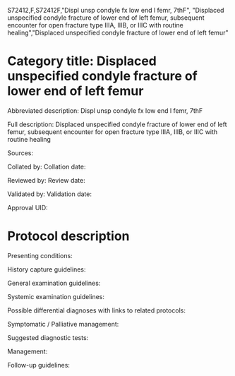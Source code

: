S72412,F,S72412F,"Displ unsp condyle fx low end l femr, 7thF", "Displaced unspecified condyle fracture of lower end of left femur, subsequent encounter for open fracture type IIIA, IIIB, or IIIC with routine healing","Displaced unspecified condyle fracture of lower end of left femur"
# Category title: Displaced unspecified condyle fracture of lower end of left femur

Abbreviated description: Displ unsp condyle fx low end l femr, 7thF

Full description: Displaced unspecified condyle fracture of lower end of left femur, subsequent encounter for open fracture type IIIA, IIIB, or IIIC with routine healing

Sources:

Collated by:
Collation date:

Reviewed by:
Review date:

Validated by:
Validation date:

Approval UID:

# Protocol description

Presenting conditions:

History capture guidelines:

General examination guidelines:

Systemic examination guidelines:

Possible differential diagnoses with links to related protocols:

Symptomatic / Palliative management:

Suggested diagnostic tests:

Management:

Follow-up guidelines:
